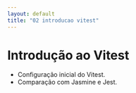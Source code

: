 ```yaml
---
layout: default
title: "02 introducao vitest"
---
```

# Introdução ao Vitest

- Configuração inicial do Vitest.
- Comparação com Jasmine e Jest.